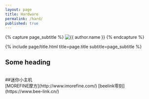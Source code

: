 ```yaml
---
layout: page
title: Hardware
permalink: /hard/
published: true
---
```


<div class="page" markdown="1">

{% capture page_subtitle %}
<img
    class="me"
    alt="{{ author.name }}"
    src="{{ site.author.photo | relative_url }}"
    srcset="{{ site.author.photo2x | relative_url }} 2x"
/>
{% endcapture %}

{% include page/title.html title=page.title subtitle=page_subtitle %}

## Some heading
<br>
##迷你小主机
<br>
[MOREFINE摩方](http://www.imorefine.com/)
[beelink零刻](https://www.bee-link.cn/)

